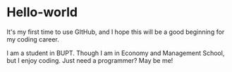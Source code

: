 # Hello-world
It's my first time to use GItHub, and  I hope this will be a good beginning for my coding career.

I am a student in BUPT. Though I am in Economy and Management School, but I enjoy coding. Just need a programmer? May be me!
